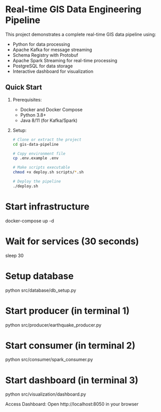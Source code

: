 # Real-time GIS Data Engineering Pipeline

This project demonstrates a complete real-time GIS data pipeline using:
- Python for data processing
- Apache Kafka for message streaming
- Schema Registry with Protobuf
- Apache Spark Streaming for real-time processing
- PostgreSQL for data storage
- Interactive dashboard for visualization

## Quick Start

1. Prerequisites:
   - Docker and Docker Compose
   - Python 3.8+
   - Java 8/11 (for Kafka/Spark)

2. Setup:
   ```bash
   # Clone or extract the project
   cd gis-data-pipeline
   
   # Copy environment file
   cp .env.example .env
   
   # Make scripts executable
   chmod +x deploy.sh scripts/*.sh
   
   # Deploy the pipeline
   ./deploy.sh

# Start infrastructure
docker-compose up -d

# Wait for services (30 seconds)
sleep 30

# Setup database
python src/database/db_setup.py

# Start producer (in terminal 1)
python src/producer/earthquake_producer.py

# Start consumer (in terminal 2)
python src/consumer/spark_consumer.py

# Start dashboard (in terminal 3)
python src/visualization/dashboard.py

Access Dashboard:
Open http://localhost:8050 in your browser
